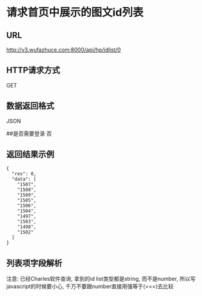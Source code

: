 
# 请求首页中展示的图文id列表

## URL
http://v3.wufazhuce.com:8000/api/hp/idlist/0

## HTTP请求方式
GET

## 数据返回格式
JSON

##是否需要登录
否

## 返回结果示例
```
{
  "res": 0,
  "data": [
    "1507",
    "1508",
    "1509",
    "1505",
    "1506",
    "1504",
    "1497",
    "1503",
    "1498",
    "1502"
  ]
}
```

## 列表项字段解析
注意: 已经Charles软件查询, 拿到的id list类型都是string, 而不是number, 所以写javascript的时候要小心, 千万不要跟number直接用强等于(===)去比较